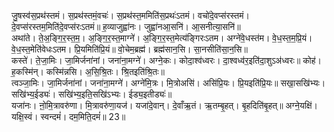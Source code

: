 

  
जु॒षस्व॑स॒प्रथ॑स्तमं। स॒प्रथ॑स्तमं॒वचः॑। स॒प्रथ॑स्त॒ममिति॑स॒प्रथः॑ऽतमं। वचो॑दे॒वप्स॑रस्तमं। दे॒वप्स॑रस्तम॒मिति॑दे॒वप्स॑रःऽतमं॥ ह॒व्याजुह्वा॑नः। जुह्वा॑नआ॒सनि॑। आ॒सनीत्या॒सनि॑॥  
अथा॑ते। ते॒अ॒ङ्गि॒र॒स्त॒म॒। अ॒ङ्गि॒र॒स्त॒माग्ने॑। अ॒ङ्गि॒र॒स्त॒मेत्य॑ङ्गिरःऽतम। अग्ने॑वे॒धस्त॑म। वे॒ध॒स्त॒म॒प्रि॒यं। वे॒ध॒स्त॒मेति॑वेधःऽतम। प्रि॒यमिति॑प्रि॒यं॥ वो॒चेम॒ब्रह्म॑। ब्रह्म॑सान॒सि। सा॒नसीति॑सा॒न॒सि॥  
कस्ते॑। ते॒जा॒मिः। जा॒मिर्जना॑नां। जना॑ना॒मग्ने॑। अग्ने॒कः। कोदा॒श्व॑ध्वरः। दा॒श्वध्व॑र॒इति॑दा॒शुऽअ॑ध्वरः॥ कोह॑। ह॒कस्मि॑न्। कस्मि॑न्नसि। अ॒सि॒श्रि॒तः। श्रि॒तइति॑श्रि॒तः॥  
त्वञ्जा॒मिः। जा॒मिर्जना॑नां। जना॑ना॒मग्ने॑। अग्ने॑मि॒त्रः। मि॒त्रोअसि॑। असि॑प्रि॒यः। प्रि॒यइति॑प्रि॒यः॥ सखा॒सखि॑भ्यः। सखि॑भ्य॒ईड्यः॑। सखि॑भ्य॒इति॒सखि॑ऽभ्यः। ईड्य॒इतीड्यः॑॥  
यजा॑नः। ऩो॒मि॒त्रावरु॑णा। मि॒त्रावरु॑णा॒यज॑। यजा॑दे॒वान्। दे॒वाँऋ॒तं। ऋ॒तम्बृ॒हत्। बृ॒हदिति॑बृ॒हत्॥ अग्ने॒यक्षि॑। यक्षि॒स्वं। स्वन्दमं॑। दम॒मिति॒दमं॑॥ 23॥  
